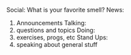 Social:
What is your favorite smell?
News:
1. Announcements
Talking:
1. questions and topics
Doing:
1. exercises, progs, etc
Stand Ups:
1. speaking about general stuff